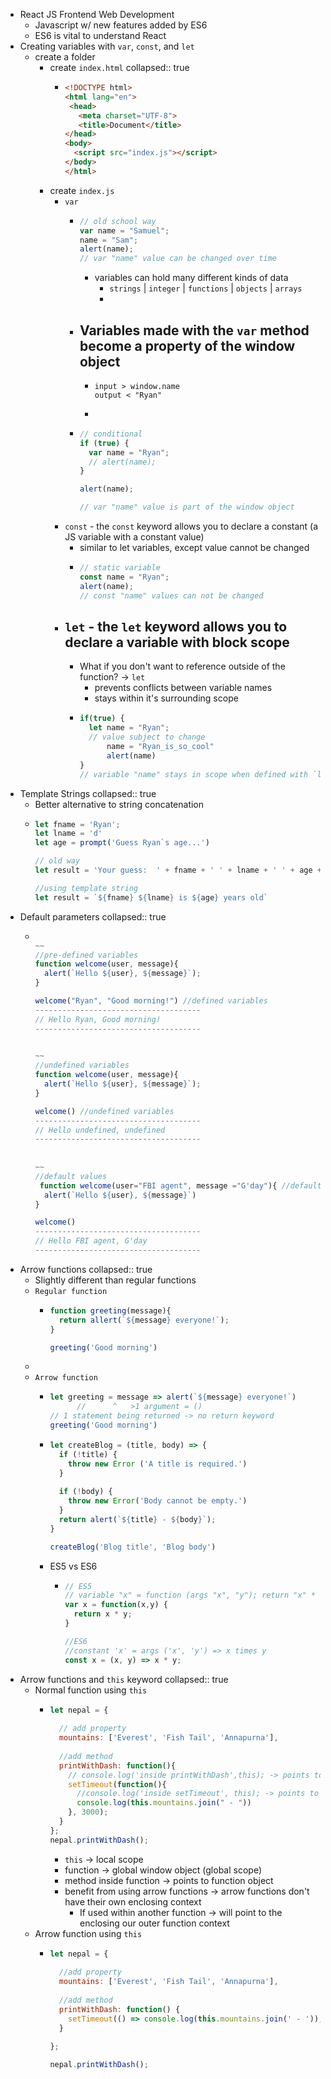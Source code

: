 - React JS Frontend Web Development
	- Javascript w/ new features added by ES6
	- ES6 is vital to understand React
- Creating variables with `var`, `const`, and `let`
	- create a folder
		- create `index.html`
		  collapsed:: true
			- ```html
			  <!DOCTYPE html>
			  <html lang="en">
			   <head>
			     <meta charset="UTF-8">
			     <title>Document</title>
			  </head>
			  <body>
			    <script src="index.js"></script>
			  </body>
			  </html>
			  ```
		- create `index.js`
			- `var`
				- ```javascript
				  // old school way
				  var name = "Samuel";
				  name = "Sam";
				  alert(name);
				  // var "name" value can be changed over time 
				  ```
					- variables can hold many different kinds of data
						- `strings` | `integer` | `functions` | `objects` | `arrays`
						-
				- Variables made with the `var` method become a property of the window object
					-
					- ``` console
					  input > window.name
					  output < "Ryan"
					  ```
					-
				- ```javascript
				  // conditional 
				  if (true) {
				    var name = "Ryan";
				    // alert(name);
				  }
				  
				  alert(name);
				  
				  // var "name" value is part of the window object
				  ```
			- `const` - the `const` keyword allows you to declare a constant (a JS variable with a constant value)
				- similar to let variables, except value cannot be changed
				- ```javascript
				  // static variable
				  const name = "Ryan";
				  alert(name);
				  // const "name" values can not be changed
				  ```
			- `let` - the `let` keyword allows you to declare a variable with block scope
				-
				- What if you don't want to reference outside of the function? -> `let`
					- prevents conflicts between variable names
					- stays within it's surrounding scope
				- ``` javascript
				  if(true) {
				  	let name = "Ryan";
				    // value subject to change 
				    	name = "Ryan_is_so_cool"
				    	alert(name)
				  }
				  // variable "name" stays in scope when defined with `let` method
				  ```
- Template Strings
  collapsed:: true
	- Better alternative to string concatenation
	- ```  javascript
	  let fname = 'Ryan';
	  let lname = 'd'
	  let age = prompt('Guess Ryan`s age...')
	  
	  // old way
	  let result = 'Your guess:  ' + fname + ' ' + lname + ' ' + age + ' years old'
	  
	  //using template string 
	  let result = `${fname} ${lname} is ${age} years old`
	  
	  ```
- Default parameters
  collapsed:: true
	- ```  javascript
	  
	  ~~
	  //pre-defined variables 
	  function welcome(user, message){
	   	alert(`Hello ${user}, ${message}`); 
	  }
	  
	  welcome("Ryan", "Good morning!") //defined variables 
	  -------------------------------------
	  // Hello Ryan, Good morning! 
	  -------------------------------------
	  
	    
	  ~~
	  //undefined variables
	  function welcome(user, message){
	   	alert(`Hello ${user}, ${message}`); 
	  }
	  
	  welcome() //undefined variables
	  -------------------------------------
	  // Hello undefined, undefined
	  -------------------------------------
	   
	    
	  ~~
	  //default values 
	   function welcome(user="FBI agent", message ="G'day"){ //default parameters 
	  	alert(`Hello ${user}, ${message}`)
	  }
	  
	  welcome()
	  -------------------------------------
	  // Hello FBI agent, G'day
	  -------------------------------------
	  ```
- Arrow functions
  collapsed:: true
	- Slightly different than regular functions
	- `Regular function`
		- ```  javascript
		  function greeting(message){
		    return allert(`${message} everyone!`);
		  }
		  
		  greeting('Good morning')
		  ```
	-
	- `Arrow function`
		- ```  javascript
		  let greeting = message => alert(`${message} everyone!`)
		  		// 		^	>1 argument = ()
		  // 1 statement being returned -> no return keyword
		  greeting('Good morning')
		  ```
		- ```  javascript
		  let createBlog = (title, body) => {
		    if (!title) {
		      throw new Error ('A title is required.')
		    }
		    
		    if (!body) {
		      throw new Error('Body cannot be empty.')
		    }
		    return alert(`${title} - ${body}`);
		  } 
		  
		  createBlog('Blog title', 'Blog body')
		  ```
		- ES5 vs ES6
			- ``` javascript
			  // ES5
			  // variable "x" = function (args "x", "y"); return "x" * "y"
			  var x = function(x,y) {
			    return x * y;
			  }
			  
			  //ES6
			  //constant 'x' = args ('x', 'y') => x times y
			  const x = (x, y) => x * y; 
			  ```
- Arrow functions and `this` keyword
  collapsed:: true
	- Normal function using `this`
		- ``` javascript
		  let nepal = {
		    
		    // add property
		    mountains: ['Everest', 'Fish Tail', 'Annapurna'],
		    
		    //add method
		    printWithDash: function(){
		      // console.log('inside printWithDash',this); -> points to property 
		      setTimeout(function(){
		        //console.log('inside setTimeout', this); -> points to window object
		        console.log(this.mountains.join(" - "))
		      }, 3000);
		    }
		  };
		  nepal.printWithDash();
		  ```
			- `this` -> local scope
			- function -> global window object (global scope)
			- method inside function -> points to function object
			- benefit from using arrow functions -> arrow functions don't have their own enclosing context
				- If used within another function -> will point to the enclosing our outer function context
	- Arrow function using `this`
		- ``` javascript
		  let nepal = {
		    
		    //add property
		    mountains: ['Everest', 'Fish Tail', 'Annapurna'],
		    
		    //add method 
		    printWithDash: function() {
		      setTimeout(() => console.log(this.mountains.join(' - ')), 3000);
		    }
		    
		  };
		  
		  nepal.printWithDash();
		  ```
